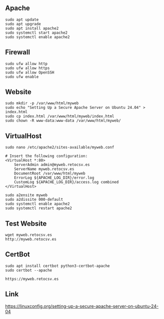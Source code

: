 ## Apache
```
sudo apt update
sudo apt upgrade
sudo apt install apache2
sudo systemctl start apache2
sudo systemctl enable apache2
```
## Firewall
```
sudo ufw allow http
sudo ufw allow https
sudo ufw allow OpenSSH
sudo ufw enable
```

## Website
```
sudo mkdir -p /var/www/html/myweb
sudo echo "Setting Up a Secure Apache Server on Ubuntu 24.04" > index.html
sudo cp index.html /var/www/html/myweb/index.html
sudo chown -R www-data:www-data /var/www/html/myweb/
```
## VirtualHost
```
sudo nano /etc/apache2/sites-available/myweb.conf

# Insert the following configuration:
<VirtualHost *:80>
    ServerAdmin admin@myweb.retocsv.es
    ServerName myweb.retocsv.es
    DocumentRoot /var/www/html/myweb
    ErrorLog ${APACHE_LOG_DIR}/error.log
    CustomLog ${APACHE_LOG_DIR}/access.log combined
</VirtualHost>

sudo a2ensite myweb
sudo a2dissite 000-default
sudo systemctl enable apache2
sudo systemctl restart apache2
```
## Test Website
```
wget myweb.retocsv.es
http://myweb.retocsv.es
```
## CertBot
```
sudo apt install certbot python3-certbot-apache
sudo certbot --apache

https://myweb.retocsv.es
```
## Link
https://linuxconfig.org/setting-up-a-secure-apache-server-on-ubuntu-24-04
